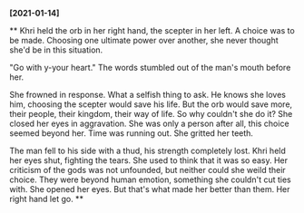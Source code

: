 **[2021-01-14]**

**
Khri held the orb in her right hand, the scepter in her left. A choice was to be made. 
Choosing one ultimate power over another, she never thought she'd be in this situation. 

"Go with y-your heart." The words stumbled out of the man's mouth before her.

She frowned in response. What a selfish thing to ask. He knows she loves him, choosing the scepter would save his life. But the orb would save more, their people, their kingdom, their way of life. So why couldn't she do it? She closed her eyes in aggravation. She was only a person after all, this choice seemed beyond her. Time was running out. She gritted her teeth. 

The man fell to his side with a thud, his strength completely lost. Khri held her eyes shut, fighting the tears. She used to think that it was so easy. Her criticism of the gods was not unfounded, but neither could she weild their choice. They were beyond human emotion, something she couldn't cut ties with. She opened her eyes. But that's what made her better than them. Her right hand let go. 
**